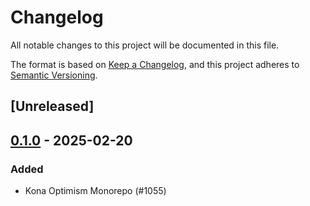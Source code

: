 # Changelog

All notable changes to this project will be documented in this file.

The format is based on [Keep a Changelog](https://keepachangelog.com/en/1.0.0/),
and this project adheres to [Semantic Versioning](https://semver.org/spec/v2.0.0.html).

## [Unreleased]

## [0.1.0](https://github.com/pcw109550/kona/releases/tag/kona-providers-local-v0.1.0) - 2025-02-20

### Added

- Kona Optimism Monorepo (#1055)
